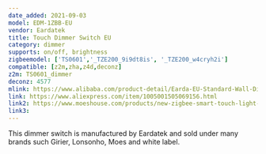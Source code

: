 ```yaml
---
date_added: 2021-09-03
model: EDM-1ZBB-EU
vendor: Eardatek
title: Touch Dimmer Switch EU
category: dimmer
supports: on/off, brightness
zigbeemodel: ['TS0601','_TZE200_9i9dt8is', '_TZE200_w4cryh2i']
compatible: [z2m,zha,z4d,deconz]
z2m: TS0601_dimmer
deconz: 4577
mlink: https://www.alibaba.com/product-detail/Earda-EU-Standard-Wall-Dimmer-Electric_1600092367445.html
link: https://www.aliexpress.com/item/1005001505069156.html
link2: https://www.moeshouse.com/products/new-zigbee-smart-touch-light-dimmer-switch-timer-brightness-memory-eu
link3: 
---
```

This dimmer switch is manufactured by Eardatek and sold under many brands such Girier, Lonsonho, Moes and white label. 
